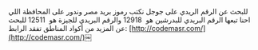 للبحث عن الرقم الريدي على جوجل نكتب رموز بريد مصر وندور على المحافظة اللي احنا تبعها
الرقم البريدي للبدرشين هو  12918
والرقم البريدي للجيزة هو  12511
للبحث عن المزيد من أكواد المناطق تفقد الرابط:
[http://codemasr.com/](http://codemasr.com/)￼

